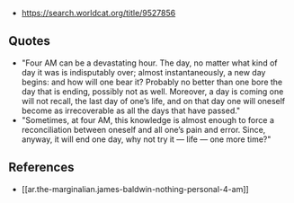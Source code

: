 
- https://search.worldcat.org/title/9527856

## Quotes

- "Four AM can be a devastating hour. The day, no matter what kind of day it was is indisputably over; almost instantaneously, a new day begins: and how will one bear it? Probably no better than one bore the day that is ending, possibly not as well. Moreover, a day is coming one will not recall, the last day of one’s life, and on that day one will oneself become as irrecoverable as all the days that have passed."
- "Sometimes, at four AM, this knowledge is almost enough to force a reconciliation between oneself and all one’s pain and error. Since, anyway, it will end one day, why not try it — life — one more time?"


## References

- [[ar.the-marginalian.james-baldwin-nothing-personal-4-am]]